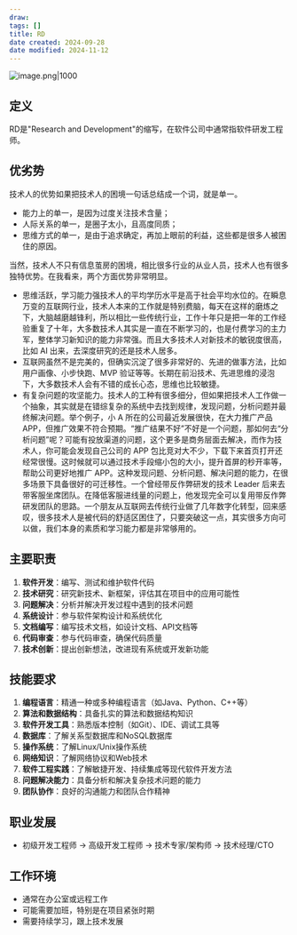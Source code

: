 ```yaml
---
draw:
tags: []
title: RD
date created: 2024-09-28
date modified: 2024-11-12
---
```

![image.png|1000](https://imagehosting4picgo.oss-cn-beijing.aliyuncs.com/imagehosting/fix-dir%2Fpicgo%2Fpicgo-clipboard-images%2F2024%2F12%2F15%2F02-23-42-3147c79416e6bf106d5e422b52c8d54b-202412150223331-0f70b3.png)

## 定义

RD是"Research and Development"的缩写，在软件公司中通常指软件研发工程师。

## 优劣势

技术人的优势如果把技术人的困境一句话总结成一个词，就是单一。
- 能力上的单一，是因为过度关注技术含量；
- 人际关系的单一，是圈子太小，且高度同质；
- 思维方式的单一，是由于追求确定，再加上眼前的利益，这些都是很多人被困住的原因。


当然，技术人不只有信息茧房的困境，相比很多行业的从业人员，技术人也有很多独特优势。在我看来，两个方面优势非常明显。
- 思维活跃，学习能力强技术人的平均学历水平是高于社会平均水位的。在瞬息万变的互联网行业，技术人本来的工作就是特别费脑，每天在这样的磨炼之下，大脑越磨越锋利，所以相比一些传统行业，工作十年只是把一年的工作经验重复了十年，大多数技术人其实是一直在不断学习的，也是付费学习的主力军，整体学习新知识的能力非常强。而且大多技术人对新技术的敏锐度很高，比如 AI 出来，去深度研究的还是技术人居多。
- 互联网虽然不是完美的，但确实沉淀了很多非常好的、先进的做事方法，比如用户画像、小步快跑、MVP 验证等等。长期在前沿技术、先进思维的浸泡下，大多数技术人会有不错的成长心态，思维也比较敏捷。
- 有复杂问题的攻坚能力。技术人的工种有很多细分，但如果把技术人工作做一个抽象，其实就是在错综复杂的系统中去找到规律，发现问题，分析问题并最终解决问题。举个例子，小 A 所在的公司最近发展很快，在大力推广产品 APP，但推广效果不符合预期。“推广结果不好”不好是一个问题，那如何去“分析问题”呢？可能有投放渠道的问题，这个更多是商务层面去解决，而作为技术人，你可能会发现自己公司的 APP 包比竞对大不少，下载下来首页打开还经常很慢。这时候就可以通过技术手段缩小包的大小，提升首屏的秒开率等，帮助公司更好地推广 APP。这种发现问题、分析问题、解决问题的能力，在很多场景下具备很好的可迁移性。一个曾经带反作弊研发的技术 Leader 后来去带客服坐席团队。在降低客服进线量的问题上，他发现完全可以复用带反作弊研发团队的思路。一个朋友从互联网去传统行业做了几年数字化转型，回来感叹，很多技术人是被代码的舒适区困住了，只要突破这一点，其实很多方向可以做，我们本身的素质和学习能力都是非常够用的。

## 主要职责

1. **软件开发**：编写、测试和维护软件代码
2. **技术研究**：研究新技术、新框架，评估其在项目中的应用可能性
3. **问题解决**：分析并解决开发过程中遇到的技术问题
4. **系统设计**：参与软件架构设计和系统优化
5. **文档编写**：编写技术文档，如设计文档、API文档等
6. **代码审查**：参与代码审查，确保代码质量
7. **技术创新**：提出创新想法，改进现有系统或开发新功能

## 技能要求

1. **编程语言**：精通一种或多种编程语言（如Java、Python、C++等）
2. **算法和数据结构**：具备扎实的算法和数据结构知识
3. **软件开发工具**：熟悉版本控制（如Git）、IDE、调试工具等
4. **数据库**：了解关系型数据库和NoSQL数据库
5. **操作系统**：了解Linux/Unix操作系统
6. **网络知识**：了解网络协议和Web技术
7. **软件工程实践**：了解敏捷开发、持续集成等现代软件开发方法
8. **问题解决能力**：具备分析和解决复杂技术问题的能力
9. **团队协作**：良好的沟通能力和团队合作精神

## 职业发展

- 初级开发工程师 → 高级开发工程师 → 技术专家/架构师 → 技术经理/CTO

## 工作环境

- 通常在办公室或远程工作
- 可能需要加班，特别是在项目紧张时期
- 需要持续学习，跟上技术发展
